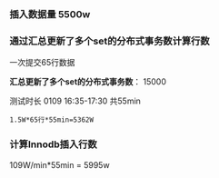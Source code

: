 

### 插入数据量 5500w

### 通过汇总更新了多个set的分布式事务数计算行数

一次提交65行数据

**汇总更新了多个set的分布式事务数**： 15000

测试时长 0109 16:35-17:30 共55min

```
1.5W*65行*55min=5362W
```

### 计算**Innodb插入行数**

109W/min*55min = 5995w